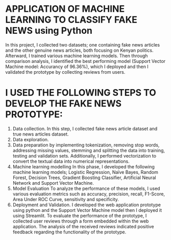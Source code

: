 # APPLICATION OF MACHINE LEARNING TO CLASSIFY FAKE NEWS using Python
In this project, I collected two datasets; one containing fake news articles and the other genuine news articles, both focusing on Kenyan politics.
Afterward, I trained various machine learning models. Then through comparison analysis, I identified the best performing model (Support Vector Machine model: Accurancy of 96.36%), which I deployed and then I validated the prototype by collecting reviews from users.
# I USED THE FOLLOWING STEPS TO DEVELOP THE FAKE NEWS PROTOTYPE:
1. Data collection.
In this step, I collected fake news article dataset and true news articles dataset.
2. Data exploration.
3.  Data preparation by implementing tokenization, removing stop words, addressing missing values, stemming and splitting the data into training, testing and validation sets. Additionally, I performed vectorization to convert the textual data into numerical representations.
4.  Machine learning modelling
 In this phase, I developed the following machine learning models; Logistic Regression, Naïve Bayes, Random Forest, Decision Trees, Gradient Boosting Classifier, Artificial Neural Network and Support Vector Machine.
5. Model Evaluation
To analyze the performance of these models, I used various evaluation metrics such as accuracy, precision, recall, F1-Score, Area Under ROC Curve, sensitivity and specificity.
6. Deployment and Validation.
I developed the web application prototype using python and the Support Vector Machine model then I deployed it using Streamlit. To evaluate the performance of the prototype, I collected user reviews through a form embedded within the web application. The analysis of the received reviews indicated positive feedback regarding the functionality of the prototype.
